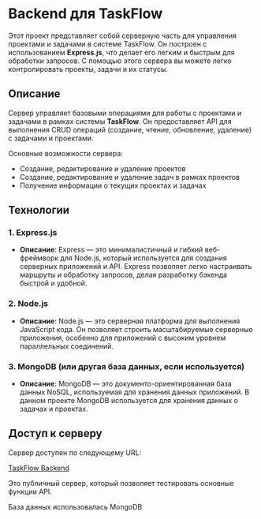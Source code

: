 # Backend для TaskFlow

Этот проект представляет собой серверную часть для управления проектами и задачами в системе TaskFlow. Он построен с использованием **Express.js**, что делает его легким и быстрым для обработки запросов. С помощью этого сервера вы можете легко контролировать проекты, задачи и их статусы.

## Описание

Сервер управляет базовыми операциями для работы с проектами и задачами в рамках системы **TaskFlow**. Он предоставляет API для выполнения CRUD операций (создание, чтение, обновление, удаление) с задачами и проектами.

Основные возможности сервера:
- Создание, редактирование и удаление проектов
- Создание, редактирование и удаление задач в рамках проектов
- Получение информации о текущих проектах и задачах

## Технологии

### 1. **Express.js**
   - **Описание**: Express — это минималистичный и гибкий веб-фреймворк для Node.js, который используется для создания серверных приложений и API. Express позволяет легко настраивать маршруты и обработку запросов, делая разработку бэкенда быстрой и удобной.

### 2. **Node.js**
   - **Описание**: Node.js — это серверная платформа для выполнения JavaScript кода. Он позволяет строить масштабируемые серверные приложения, особенно для приложений с высоким уровнем параллельных соединений.

### 3. **MongoDB** (или другая база данных, если используется)
   - **Описание**: MongoDB — это документо-ориентированная база данных NoSQL, используемая для хранения данных приложений. В данном проекте MongoDB используется для хранения данных о задачах и проектах.

## Доступ к серверу

Сервер доступен по следующему URL:

[TaskFlow Backend](https://taskflow-back-end.onrender.com/)

Это публичный сервер, который позволяет тестировать основные функции API.

База данных использовалась MongoDB
